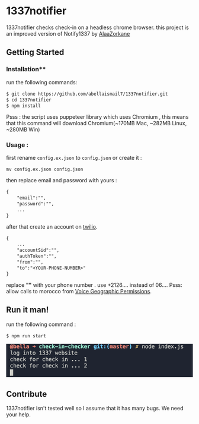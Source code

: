 # 1337notifier
1337notifier checks check-in on a headless chrome browser. this project is an improved version of Notify1337  by [AlaaZorkane](https://github.com/AlaaZorkane/Notify1337)
## Getting Started
### Installation**
run the following commands:
```
$ git clone https://github.com/abellaismail7/1337notifier.git
$ cd 1337notifier
$ npm install
```
Psss : the script uses puppeteer library which uses Chromium , this means that this command will download  Chromium(~170MB Mac, ~282MB Linux, ~280MB Win)  
### Usage :
first rename `config.ex.json` to `config.json` or create it :
```
mv config.ex.json config.json
```
then replace email and password with yours :
```
{
    "email":"",
    "password":"",
    ...
}
```
after that create an account on [twilio](https://www.twilio.com/).
```
{
    ...
    "accountSid":"",
    "authToken":"",
    "from":"",
    "to":"<YOUR-PHONE-NUMBER>"
}
```
replace **"<YOUR-PHONE-NUMBER>"**  with your phone number . use +2126.... instead of 06....
Psss: allow calls to morocco from [Voice Geographic Permissions](https://www.twilio.com/console/voice/calls/geo-permissions/low-risk).
## Run it man!
run the following command :
```
$ npm run start
``` 
![Terminal example](./example.png)
## Contribute
1337notifier isn't tested well so I assume that it has many bugs. We need your help.



